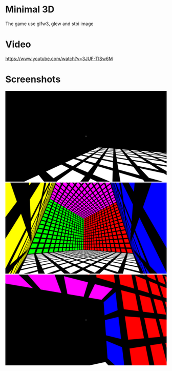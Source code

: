 # Minimal 3D
The game use glfw3, glew and stbi image
# Video
https://www.youtube.com/watch?v=3JUF-TISw6M
# Screenshots
![Alt text](Screenshots/Screenshot1.png)
![Alt text](Screenshots/Screenshot2.png)
![Alt text](Screenshots/Screenshot3.png)
